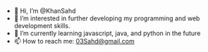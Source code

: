 - 👋 Hi, I’m @KhanSahd
- 👀 I’m interested in further developing my programming and web development skills.
- 🌱 I’m currently learning javascript, java, and python in the future
- 📫 How to reach me: 03Sahd@gmail.com

<!---
KhanSahd/KhanSahd is a ✨ special ✨ repository because its `README.md` (this file) appears on your GitHub profile.
You can click the Preview link to take a look at your changes.
--->
